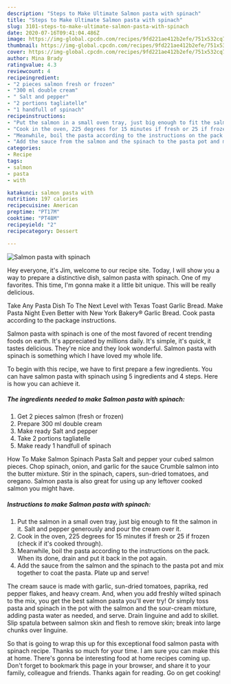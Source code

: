 ```yaml
---
description: "Steps to Make Ultimate Salmon pasta with spinach"
title: "Steps to Make Ultimate Salmon pasta with spinach"
slug: 3101-steps-to-make-ultimate-salmon-pasta-with-spinach
date: 2020-07-16T09:41:04.486Z
image: https://img-global.cpcdn.com/recipes/9fd221ae412b2efe/751x532cq70/salmon-pasta-with-spinach-recipe-main-photo.jpg
thumbnail: https://img-global.cpcdn.com/recipes/9fd221ae412b2efe/751x532cq70/salmon-pasta-with-spinach-recipe-main-photo.jpg
cover: https://img-global.cpcdn.com/recipes/9fd221ae412b2efe/751x532cq70/salmon-pasta-with-spinach-recipe-main-photo.jpg
author: Mina Brady
ratingvalue: 4.3
reviewcount: 4
recipeingredient:
- "2 pieces salmon fresh or frozen"
- "300 ml double cream"
- " Salt and pepper"
- "2 portions tagliatelle"
- "1 handfull of spinach"
recipeinstructions:
- "Put the salmon in a small oven tray, just big enough to fit the salmon in it. Salt and pepper generously and pour the cream over it."
- "Cook in the oven, 225 degrees for 15 minutes if fresh or 25 if frozen (check if it&#39;s cooked through)."
- "Meanwhile, boil the pasta according to the instructions on the pack. When its done, drain and put it back in the pot again."
- "Add the sauce from the salmon and the spinach to the pasta pot and mix together to coat the pasta. Plate up and serve!"
categories:
- Recipe
tags:
- salmon
- pasta
- with

katakunci: salmon pasta with 
nutrition: 197 calories
recipecuisine: American
preptime: "PT17M"
cooktime: "PT48M"
recipeyield: "2"
recipecategory: Dessert

---
```



![Salmon pasta with spinach](https://img-global.cpcdn.com/recipes/9fd221ae412b2efe/751x532cq70/salmon-pasta-with-spinach-recipe-main-photo.jpg)

Hey everyone, it's Jim, welcome to our recipe site. Today, I will show you a way to prepare a distinctive dish, salmon pasta with spinach. One of my favorites. This time, I'm gonna make it a little bit unique. This will be really delicious.

Take Any Pasta Dish To The Next Level with Texas Toast Garlic Bread. Make Pasta Night Even Better with New York Bakery® Garlic Bread. Cook pasta according to the package instructions.

Salmon pasta with spinach is one of the most favored of recent trending foods on earth. It's appreciated by millions daily. It's simple, it's quick, it tastes delicious. They're nice and they look wonderful. Salmon pasta with spinach is something which I have loved my whole life.


To begin with this recipe, we have to first prepare a few ingredients. You can have salmon pasta with spinach using 5 ingredients and 4 steps. Here is how you can achieve it.

<!--inarticleads1-->

##### The ingredients needed to make Salmon pasta with spinach:

1. Get 2 pieces salmon (fresh or frozen)
1. Prepare 300 ml double cream
1. Make ready  Salt and pepper
1. Take 2 portions tagliatelle
1. Make ready 1 handfull of spinach


How To Make Salmon Spinach Pasta Salt and pepper your cubed salmon pieces. Chop spinach, onion, and garlic for the sauce Crumble salmon into the butter mixture. Stir in the spinach, capers, sun-dried tomatoes, and oregano. Salmon pasta is also great for using up any leftover cooked salmon you might have. 

<!--inarticleads2-->

##### Instructions to make Salmon pasta with spinach:

1. Put the salmon in a small oven tray, just big enough to fit the salmon in it. Salt and pepper generously and pour the cream over it.
1. Cook in the oven, 225 degrees for 15 minutes if fresh or 25 if frozen (check if it&#39;s cooked through).
1. Meanwhile, boil the pasta according to the instructions on the pack. When its done, drain and put it back in the pot again.
1. Add the sauce from the salmon and the spinach to the pasta pot and mix together to coat the pasta. Plate up and serve!


The cream sauce is made with garlic, sun-dried tomatoes, paprika, red pepper flakes, and heavy cream. And, when you add freshly wilted spinach to the mix, you get the best salmon pasta you&#39;ll ever try! Or simply toss pasta and spinach in the pot with the salmon and the sour-cream mixture, adding pasta water as needed, and serve. Drain linguine and add to skillet. Slip spatula between salmon skin and flesh to remove skin; break into large chunks over linguine. 

So that is going to wrap this up for this exceptional food salmon pasta with spinach recipe. Thanks so much for your time. I am sure you can make this at home. There's gonna be interesting food at home recipes coming up. Don't forget to bookmark this page in your browser, and share it to your family, colleague and friends. Thanks again for reading. Go on get cooking!
